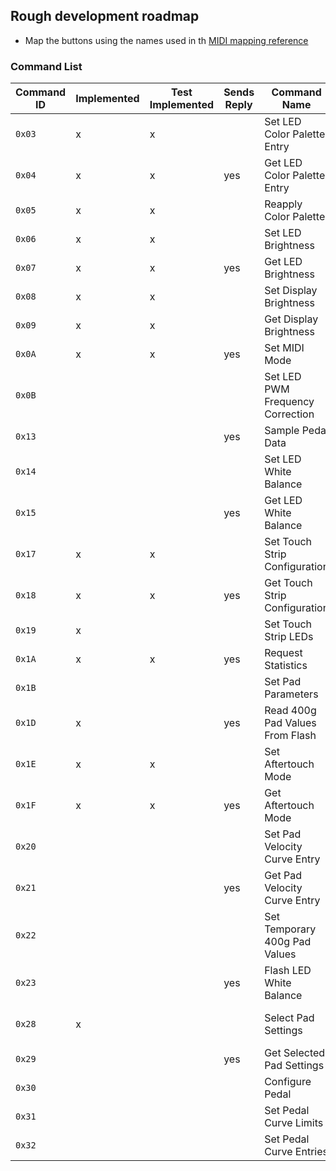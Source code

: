 ## Rough development roadmap

- Map the buttons using the names used in th [MIDI mapping reference](https://github.com/Ableton/push-interface/blob/master/doc/AbletonPush2MIDIDisplayInterface.asc#23-midi-mapping)





### Command List
|Command ID|Implemented|Test Implemented|Sends Reply|Command Name|[Chapter](https://github.com/Ableton/push-interface/blob/master/doc/AbletonPush2MIDIDisplayInterface.asc)|
|----------|------|-----------|-----------|------------|-------|
|`0x03` | x | x |   |Set LED Color Palette Entry  |RGB LED Color Processing
|`0x04` | x | x |yes|Get LED Color Palette Entry | RGB LED Color Processing
|`0x05` | x | x |   |Reapply Color Palette | RGB LED Color Processing
|`0x06` | x | x |   |Set LED Brightness   |Global LED Brightness
|`0x07` | x | x |yes|Get LED Brightness | Global LED Brightness
|`0x08` | x | x |   |Set Display Brightness |Display Backlight
|`0x09` | x | x |   |Get Display Brightness |Display Backlight
|`0x0A` | x | x |yes|Set MIDI Mode |MIDI Mode
|`0x0B` |   |   |   |Set LED PWM Frequency Correction |PWM Frequency
|`0x13` |   |   |yes|Sample Pedal Data |Pedal Sampling
|`0x14` |   |   |   |Set LED White Balance  |White Balance
|`0x15` |   |   |yes|Get LED White Balance|White Balance
|`0x17` | x | x |   |Set Touch Strip Configuration  |Touch Strip
|`0x18` | x | x |yes|Get Touch Strip Configuration|Touch Strip
|`0x19` | x |   |   |Set Touch Strip LEDs|Touch Strip
|`0x1A` | x | x |yes|Request Statistics |Statistics
|`0x1B` |   |   |   |Set Pad Parameters |Pad Parameters (aftertouch thresholds)
|`0x1D` | x |   |yes|Read 400g Pad Values From Flash |Individual Pad Calibration (get400gPadValuesForScene, get400gPadValues)
|`0x1E` | x | x |   |Set Aftertouch Mode |Aftertouch
|`0x1F` | x | x |yes|Get Aftertouch Mode|Aftertouch
|`0x20` |   |   |   |Set Pad Velocity Curve Entry |Velocity Curve
|`0x21` |   |   |yes|Get Pad Velocity Curve Entry|Velocity Curve
|`0x22` |   |   |   |Set Temporary 400g Pad Values |Individual Pad Calibration
|`0x23` |   |   |yes|Flash LED White Balance|White Balance
|`0x28` | x |   |   |Select Pad Settings |Pad Settings (getPadSensitivitySettings, getSelectedPadSensitivity)
|`0x29` |   |   |yes|Get Selected Pad Settings|Pad Settings
|`0x30` |   |   |   |Configure Pedal |Pedal Configuration
|`0x31` |   |   |   |Set Pedal Curve Limits|Pedal Configuration
|`0x32` |   |   |   |Set Pedal Curve Entries|Pedal Configuration

